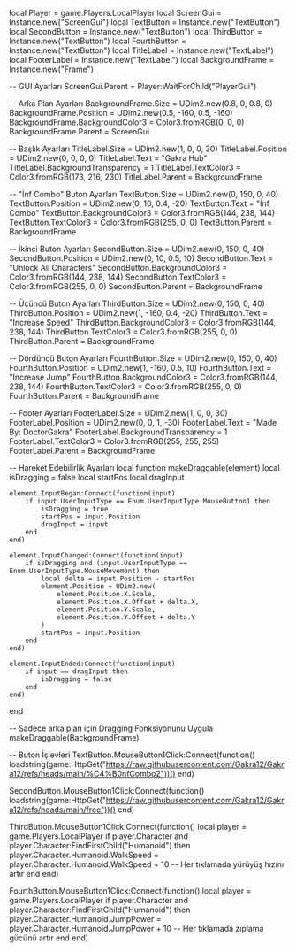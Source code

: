 local Player = game.Players.LocalPlayer
local ScreenGui = Instance.new("ScreenGui")
local TextButton = Instance.new("TextButton")
local SecondButton = Instance.new("TextButton")
local ThirdButton = Instance.new("TextButton")
local FourthButton = Instance.new("TextButton")
local TitleLabel = Instance.new("TextLabel")
local FooterLabel = Instance.new("TextLabel")
local BackgroundFrame = Instance.new("Frame")

-- GUI Ayarları
ScreenGui.Parent = Player:WaitForChild("PlayerGui")

-- Arka Plan Ayarları
BackgroundFrame.Size = UDim2.new(0.8, 0, 0.8, 0)
BackgroundFrame.Position = UDim2.new(0.5, -160, 0.5, -160)
BackgroundFrame.BackgroundColor3 = Color3.fromRGB(0, 0, 0)
BackgroundFrame.Parent = ScreenGui

-- Başlık Ayarları
TitleLabel.Size = UDim2.new(1, 0, 0, 30)
TitleLabel.Position = UDim2.new(0, 0, 0, 0)
TitleLabel.Text = "Gakra Hub"
TitleLabel.BackgroundTransparency = 1
TitleLabel.TextColor3 = Color3.fromRGB(173, 216, 230)
TitleLabel.Parent = BackgroundFrame

-- "İnf Combo" Buton Ayarları
TextButton.Size = UDim2.new(0, 150, 0, 40)
TextButton.Position = UDim2.new(0, 10, 0.4, -20)
TextButton.Text = "İnf Combo"
TextButton.BackgroundColor3 = Color3.fromRGB(144, 238, 144)
TextButton.TextColor3 = Color3.fromRGB(255, 0, 0)
TextButton.Parent = BackgroundFrame

-- İkinci Buton Ayarları
SecondButton.Size = UDim2.new(0, 150, 0, 40)
SecondButton.Position = UDim2.new(0, 10, 0.5, 10)
SecondButton.Text = "Unlock All Characters"
SecondButton.BackgroundColor3 = Color3.fromRGB(144, 238, 144)
SecondButton.TextColor3 = Color3.fromRGB(255, 0, 0)
SecondButton.Parent = BackgroundFrame

-- Üçüncü Buton Ayarları
ThirdButton.Size = UDim2.new(0, 150, 0, 40)
ThirdButton.Position = UDim2.new(1, -160, 0.4, -20)
ThirdButton.Text = "Increase Speed"
ThirdButton.BackgroundColor3 = Color3.fromRGB(144, 238, 144)
ThirdButton.TextColor3 = Color3.fromRGB(255, 0, 0)
ThirdButton.Parent = BackgroundFrame

-- Dördüncü Buton Ayarları
FourthButton.Size = UDim2.new(0, 150, 0, 40)
FourthButton.Position = UDim2.new(1, -160, 0.5, 10)
FourthButton.Text = "Increase Jump"
FourthButton.BackgroundColor3 = Color3.fromRGB(144, 238, 144)
FourthButton.TextColor3 = Color3.fromRGB(255, 0, 0)
FourthButton.Parent = BackgroundFrame

-- Footer Ayarları
FooterLabel.Size = UDim2.new(1, 0, 0, 30)
FooterLabel.Position = UDim2.new(0, 0, 1, -30)
FooterLabel.Text = "Made By: DoctorGakra"
FooterLabel.BackgroundTransparency = 1
FooterLabel.TextColor3 = Color3.fromRGB(255, 255, 255)
FooterLabel.Parent = BackgroundFrame

-- Hareket Edebilirlik Ayarları
local function makeDraggable(element)
    local isDragging = false
    local startPos
    local dragInput

    element.InputBegan:Connect(function(input)
        if input.UserInputType == Enum.UserInputType.MouseButton1 then
            isDragging = true
            startPos = input.Position
            dragInput = input
        end
    end)

    element.InputChanged:Connect(function(input)
        if isDragging and (input.UserInputType == Enum.UserInputType.MouseMovement) then
            local delta = input.Position - startPos
            element.Position = UDim2.new(
                element.Position.X.Scale, 
                element.Position.X.Offset + delta.X, 
                element.Position.Y.Scale, 
                element.Position.Y.Offset + delta.Y
            )
            startPos = input.Position
        end
    end)

    element.InputEnded:Connect(function(input)
        if input == dragInput then
            isDragging = false
        end
    end)
end

-- Sadece arka plan için Dragging Fonksiyonunu Uygula
makeDraggable(BackgroundFrame)

-- Buton İşlevleri
TextButton.MouseButton1Click:Connect(function()
    loadstring(game:HttpGet("https://raw.githubusercontent.com/Gakra12/Gakra12/refs/heads/main/%C4%B0nfCombo2"))()
end)

SecondButton.MouseButton1Click:Connect(function()
    loadstring(game:HttpGet("https://raw.githubusercontent.com/Gakra12/Gakra12/refs/heads/main/free"))()
end)

ThirdButton.MouseButton1Click:Connect(function()
    local player = game.Players.LocalPlayer
    if player.Character and player.Character:FindFirstChild("Humanoid") then
        player.Character.Humanoid.WalkSpeed = player.Character.Humanoid.WalkSpeed + 10 -- Her tıklamada yürüyüş hızını artır
    end
end)

FourthButton.MouseButton1Click:Connect(function()
    local player = game.Players.LocalPlayer
    if player.Character and player.Character:FindFirstChild("Humanoid") then
        player.Character.Humanoid.JumpPower = player.Character.Humanoid.JumpPower + 10 -- Her tıklamada zıplama gücünü artır
    end
end)

